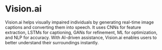 # Vision.ai
Vision.ai helps visually impaired individuals by generating real-time image captions and converting them into speech. It uses CNNs for feature extraction, LSTMs for captioning, GANs for refinement, ML for optimization, and NLP for accuracy. With AI-driven assistance, Vision.ai enables users to better understand their surroundings instantly.
